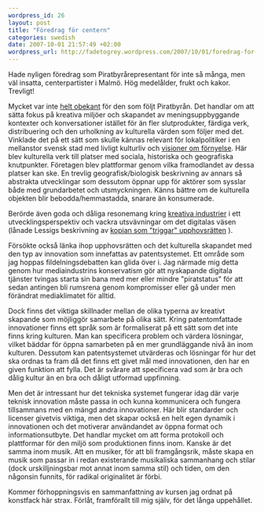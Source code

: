 ```yaml
--- 
wordpress_id: 26 
layout: post
title: "Föredrag för centern" 
categories: swedish 
date: 2007-10-01 21:57:49 +02:00 
wordpress_url: http://fadetogrey.wordpress.com/2007/10/01/foredrag-for-centern/ 
---
```


Hade nyligen föredrag som Piratbyrårepresentant för inte så många, men väl insatta, centerpartister i Malmö. Hög medelålder, frukt och kakor. Trevligt!

Mycket var inte [helt obekant](http://www.piratbyran.org/?view=articles&id=114 "helt obekant") för den som följt Piratbyrån. Det handlar om att sätta fokus på kreativa miljöer och skapandet av meningsuppbyggande kontexter och konversationer istället för än fler slutprodukter, färdiga verk, distribuering och den urholkning av kulturella värden som följer med det. Vinklade det på ett sätt som skulle kännas relevant för lokalpolitiker i en mellanstor svensk stad med livligt kulturliv och [visioner om förnyelse](http://www.malmo.se/bostadbygge/utvecklingsomraden/norrasorgenfri.4.fe3a2d310a090ba6c380005827.html "visioner om förnyelse"). Här blev kulturella verk till platser med sociala, historiska och geografiska knutpunkter. Företagen blev plattformar genom vilka framodlandet av dessa platser kan ske. En trevlig geografisk/biologisk beskrivning av annars så abstrakta utvecklingar som dessutom öppnar upp för aktörer som sysslar både med grundarbetet och utsmyckningen. Känns bättre om de kulturella objekten blir bebodda/hemmastadda, snarare än konsumerade.

Berörde även goda och dåliga resonemang kring [kreativa industrier](http://fadetogrey.wordpress.com/2007/06/09/unfinished-notes-on-richard-florida/ "kreativa industrier") i ett utvecklingsperspektiv och vackra utsvävningar om det digitalas väsen (lånade Lessigs beskrivning av [kopian som "triggar" upphovsrätten](http://copyriot.se/2007/09/30/mote-med-lawrence-lessig-och-med-den-danska-sektvanstern/) ).

Försökte också länka ihop upphovsrätten och det kulturella skapandet med den typ av innovation som innefattas av patentsystemet. Ett område som jag hoppas fildelningsdebatten kan glida över i. Jag närmade mig detta genom hur mediaindustrins konservatism gör att nyskapande digitala tjänster tvingas starta sin bana med mer eller mindre "piratstatus" för att sedan antingen bli rumsrena genom kompromisser eller gå under men förändrat mediaklimatet för alltid. 

Dock finns det viktiga skillnader mellan de olika typerna av kreativt skapande som möjliggör samarbete på olika sätt. Kring patentomfattade innovationer finns ett språk som är formaliserat på ett sätt som det inte finns kring kulturen. Man kan specificera problem och värdera lösningar, vilket bäddar för öppna samarbeten på en mer grundläggande nivå än inom kulturen. Dessutom kan patentsystemet utvärderas och lösningar för hur det ska ordnas ta fram då det finns ett givet mål med innovationen, den har en given funktion att fylla. Det är svårare att specificera vad som är bra och dålig kultur än en bra och dåligt utformad uppfinning.

Men det är intressant hur det tekniska systemet fungerar idag där varje teknisk innovation måste passa in och kunna kommunicera och fungera tillsammans med en mängd andra innovationer. Här blir standarder och licenser givetvis viktiga, men det skapar också en helt egen dynamik i innovationen och det motiverar användandet av öppna format och informationsutbyte. Det handlar mycket om att forma protokoll och plattformar för den miljö som produktionen finns inom. Kanske är det samma inom musik. Att en musiker, för att bli framgångsrik, måste skapa en musik som passar in i redan existerande musikaliska sammanhang och stilar (dock urskilljningsbar mot annat inom samma stil) och tiden, om den någonsin funnits, för radikal originalitet är förbi.


Kommer förhoppningsvis en sammanfattning av kursen jag ordnat på konstfack här strax. Förlåt, framförallt till mig själv, för det långa uppehållet.

